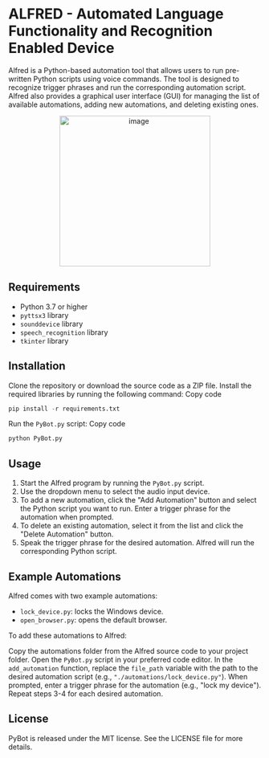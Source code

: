 # ALFRED - Automated Language Functionality and Recognition Enabled Device
Alfred is a Python-based automation tool that allows users to run pre-written Python scripts using voice commands. The tool is designed to recognize trigger phrases and run the corresponding automation script. Alfred also provides a graphical user interface (GUI) for managing the list of available automations, adding new automations, and deleting existing ones.

<p align="center">
  <img src="https://justinmacgregor.me/assets/images/image03.png?v=612af41b" alt="image" height="300" />
</p>



## Requirements
- Python 3.7 or higher
- `pyttsx3` library
- `sounddevice` library
- `speech_recognition` library
- `tkinter` library
## Installation
Clone the repository or download the source code as a ZIP file.
Install the required libraries by running the following command:
Copy code
```python
pip install -r requirements.txt
```
Run the `PyBot.py` script:
Copy code
```python
python PyBot.py
```
## Usage
1. Start the Alfred program by running the `PyBot.py` script.
2. Use the dropdown menu to select the audio input device.
3. To add a new automation, click the "Add Automation" button and select the Python script you want to run. Enter a trigger phrase for the automation when prompted.
4. To delete an existing automation, select it from the list and click the "Delete Automation" button.
5. Speak the trigger phrase for the desired automation. Alfred will run the corresponding Python script.
## Example Automations
Alfred comes with two example automations:

- `lock_device.py`: locks the Windows device.
- `open_browser.py`: opens the default browser.

To add these automations to Alfred:

Copy the automations folder from the Alfred source code to your project folder.
Open the `PyBot.py` script in your preferred code editor.
In the `add_automation` function, replace the `file_path` variable with the path to the desired automation script (e.g., `"./automations/lock_device.py"`).
When prompted, enter a trigger phrase for the automation (e.g., "lock my device").
Repeat steps 3-4 for each desired automation.
## License
PyBot is released under the MIT license. See the LICENSE file for more details.
